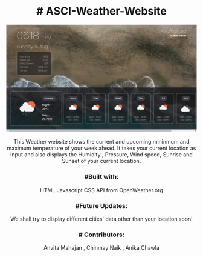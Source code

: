 <h1 align="center"># ASCI-Weather-Website</h1>
<img src = 'https://github.com/csnaik/ASCI-Weather-Website/blob/main/Screenshot%20(848).png'></img>
<p align="center">
This Weather website shows the current and upcoming mininmum and maximum temperature of your week ahead.
It takes your current location as input and also displays the Humidity , Pressure,  Wind speed, Sunrise and Sunset of your current location.</p>
<h3 align="center">#Built with: </h3>
<p align="center">
HTML
Javascript
CSS
API  from OpenWeather.org </p>
<h3 align="center">#Future Updates:</h3>
<p align="center">
We shall try to display different cities' data other than your location soon! </p>
<h3 align="center"># Contributors:</h3>
<p align="center">
Anvita Mahajan ,
Chinmay Naik ,
Anika Chawla 
</p>





